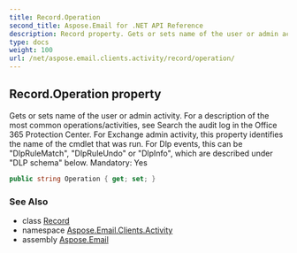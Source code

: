 ```yaml
---
title: Record.Operation
second_title: Aspose.Email for .NET API Reference
description: Record property. Gets or sets name of the user or admin activity. For a description of the most common operations/activities see Search the audit log in the Office 365 Protection Center. For Exchange admin activity this property identifies the name of the cmdlet that was run. For Dlp events this can be DlpRuleMatch DlpRuleUndo or DlpInfo which are described under DLP schema below. Mandatory Yes
type: docs
weight: 100
url: /net/aspose.email.clients.activity/record/operation/
---
```

## Record.Operation property

Gets or sets name of the user or admin activity. For a description of the most common operations/activities, see Search the audit log in the Office 365 Protection Center. For Exchange admin activity, this property identifies the name of the cmdlet that was run. For Dlp events, this can be "DlpRuleMatch", "DlpRuleUndo" or "DlpInfo", which are described under "DLP schema" below. Mandatory: Yes

```csharp
public string Operation { get; set; }
```

### See Also

* class [Record](../)
* namespace [Aspose.Email.Clients.Activity](../../record/)
* assembly [Aspose.Email](../../../)


